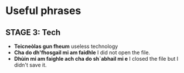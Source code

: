 # Useful phrases

<!-- Accents ------------------------------------->
<!-- &agrave;
     &egrave;
     &igrave;
     &ograve;
     &ugrave; -->

## STAGE 3: Tech

- **Teicne&ograve;las gun fheum** useless technology
- **Cha do dh'fhosgail mi am faidhle** I did not open the file.
- **Dh&ugrave;in mi am faighle ach cha do sh`abhail mi e** I closed the file but I didn't save it.

